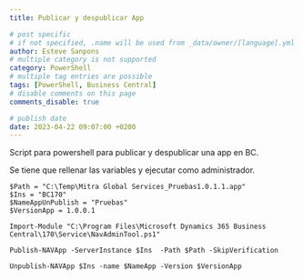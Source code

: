 ```yaml
---
title: Publicar y despublicar App

# post specific
# if not specified, .name will be used from _data/owner/[language].yml
author: Esteve Sanpons
# multiple category is not supported
category: PowerShell
# multiple tag entries are possible
tags: [PowerShell, Business Central]
# disable comments on this page
comments_disable: true

# publish date
date: 2023-04-22 09:07:00 +0200
---
```


<!-- outline-start -->

Script para powershell para publicar y despublicar una app en BC.
<br>

<!-- outline-end -->

Se tiene que rellenar las variables y ejecutar como administrador.

```
$Path = "C:\Temp\Mitra Global Services_Pruebas1.0.1.1.app"
$Ins = "BC170"
$NameAppUnPublish = "Pruebas"
$VersionApp = 1.0.0.1

Import-Module "C:\Program Files\Microsoft Dynamics 365 Business Central\170\Service\NavAdminTool.ps1"

Publish-NAVApp -ServerInstance $Ins  -Path $Path -SkipVerification

Unpublish-NAVApp $Ins -name $NameApp -Version $VersionApp
```
